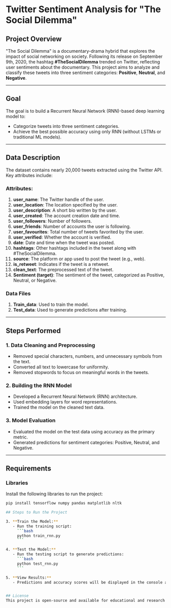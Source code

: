 # Twitter Sentiment Analysis for "The Social Dilemma"

## Project Overview
"The Social Dilemma" is a documentary-drama hybrid that explores the impact of social networking on society. Following its release on September 9th, 2020, the hashtag **#TheSocialDilemma** trended on Twitter, reflecting user sentiments about the documentary. This project aims to analyze and classify these tweets into three sentiment categories: **Positive**, **Neutral**, and **Negative**.

---

## Goal
The goal is to build a Recurrent Neural Network (RNN)-based deep learning model to:
- Categorize tweets into three sentiment categories.
- Achieve the best possible accuracy using only RNN (without LSTMs or traditional ML models).

---

## Data Description
The dataset contains nearly 20,000 tweets extracted using the Twitter API. Key attributes include:

### Attributes:
1. **user_name**: The Twitter handle of the user.
2. **user_location**: The location specified by the user.
3. **user_description**: A short bio written by the user.
4. **user_created**: The account creation date and time.
5. **user_followers**: Number of followers.
6. **user_friends**: Number of accounts the user is following.
7. **user_favourites**: Total number of tweets favorited by the user.
8. **user_verified**: Whether the account is verified.
9. **date**: Date and time when the tweet was posted.
10. **hashtags**: Other hashtags included in the tweet along with #TheSocialDilemma.
11. **source**: The platform or app used to post the tweet (e.g., web).
12. **is_retweet**: Indicates if the tweet is a retweet.
13. **clean_text**: The preprocessed text of the tweet.
14. **Sentiment (target)**: The sentiment of the tweet, categorized as Positive, Neutral, or Negative.

### Data Files
1. **Train_data**: Used to train the model.
2. **Test_data**: Used to generate predictions after training.

---

## Steps Performed

### 1. Data Cleaning and Preprocessing
- Removed special characters, numbers, and unnecessary symbols from the text.
- Converted all text to lowercase for uniformity.
- Removed stopwords to focus on meaningful words in the tweets.

### 2. Building the RNN Model
- Developed a Recurrent Neural Network (RNN) architecture.
- Used embedding layers for word representations.
- Trained the model on the cleaned text data.

### 3. Model Evaluation
- Evaluated the model on the test data using accuracy as the primary metric.
- Generated predictions for sentiment categories: Positive, Neutral, and Negative.

---

## Requirements
### Libraries
Install the following libraries to run the project:
```bash
pip install tensorflow numpy pandas matplotlib nltk

## Steps to Run the Project

3. **Train the Model:**
   - Run the training script:
     ```bash
     python train_rnn.py
     ```

4. **Test the Model:**
   - Run the testing script to generate predictions:
     ```bash
     python test_rnn.py
     ```

5. **View Results:**
   - Predictions and accuracy scores will be displayed in the console and saved in a `results.csv` file.


## License
This project is open-source and available for educational and research purposes.
